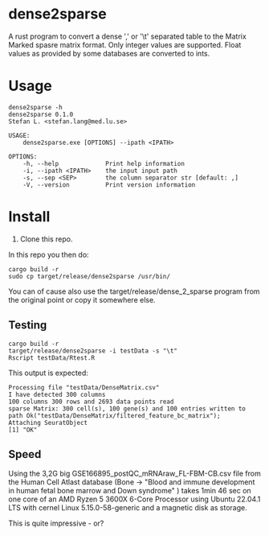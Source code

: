# dense2sparse

A rust program to convert a dense ',' or '\t' separated table to the Matrix Marked spasre matrix format.
Only integer values are supported. Float values as provided by some databases are converted to ints.

# Usage

```
dense2sparse -h
dense2sparse 0.1.0
Stefan L. <stefan.lang@med.lu.se>

USAGE:
    dense2sparse.exe [OPTIONS] --ipath <IPATH>

OPTIONS:
    -h, --help             Print help information
    -i, --ipath <IPATH>    the input input path
    -s, --sep <SEP>        the column separator str [default: ,]
    -V, --version          Print version information
```

# Install

1. Clone this repo.

In this repo you then do:

```
cargo build -r
sudo cp target/release/dense2sparse /usr/bin/
```

You can of cause also use the target/release/dense_2_sparse program from the original point or copy it somewhere else.


## Testing

```
cargo build -r
target/release/dense2sparse -i testData -s "\t"
Rscript testData/Rtest.R
```

This output is expected:

```
Processing file "testData/DenseMatrix.csv"
I have detected 300 columns
100 columns 300 rows and 2693 data points read
sparse Matrix: 300 cell(s), 100 gene(s) and 100 entries written to path Ok("testData/DenseMatrix/filtered_feature_bc_matrix"); 
Attaching SeuratObject
[1] "OK"
```

## Speed

Using the 3,2G big GSE166895_postQC_mRNAraw_FL-FBM-CB.csv file from the Human Cell Atlast database (Bone -> "Blood and immune development in human fetal bone marrow and Down syndrome" )
takes 1min 46 sec on one core of an AMD Ryzen 5 3600X 6-Core Processor using Ubuntu 22.04.1 LTS with cernel Linux 5.15.0-58-generic and a magnetic disk as storage.

This is quite impressive - or?